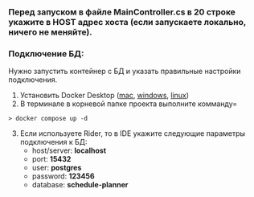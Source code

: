 ### Перед запуском в файле MainController.cs в 20 строке укажите в HOST адрес хоста (если запускаете локально, ничего не меняйте).

### Подключение БД:
Нужно запустить контейнер с БД и указать правильные настройки подключения.
1. Установить Docker Desktop ([mac](https://docs.docker.com/desktop/install/mac-install/), [windows](https://docs.docker.com/desktop/install/windows-install/), [linux](https://docs.docker.com/desktop/install/linux-install/))
2. В терминале в корневой папке проекта выполните комманду=
```
> docker compose up -d
```
3. Если используете Rider, то в IDE укажите следующие параметры подключения к БД:
   - host/server: **localhost**
   - port: **15432**
   - user: **postgres**
   - password: **123456**
   - database: **schedule-planner**

